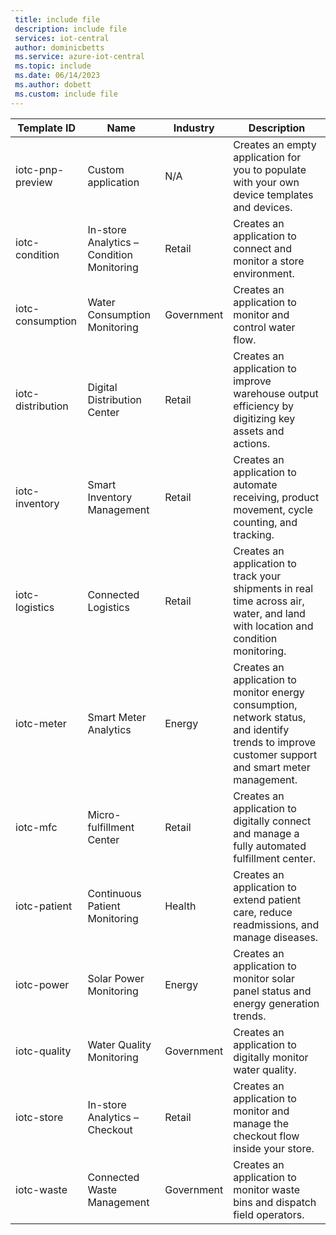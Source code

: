 ```yaml
---
 title: include file
 description: include file
 services: iot-central
 author: dominicbetts
 ms.service: azure-iot-central
 ms.topic: include
 ms.date: 06/14/2023
 ms.author: dobett
 ms.custom: include file
---
```


| Template ID              | Name        | Industry | Description |
| ------------------------ | ----------- | -------- | ----------- |
| iotc-pnp-preview         | Custom application | N/A | Creates an empty application for you to populate with your own device templates and devices. |
| iotc-condition           | In-store Analytics – Condition Monitoring | Retail | Creates an application to connect and monitor a store environment. |
| iotc-consumption         | Water Consumption Monitoring | Government | Creates an application to monitor and control water flow. |
| iotc-distribution        | Digital Distribution Center | Retail |Creates an application to improve warehouse output efficiency by digitizing key assets and actions. |
| iotc-inventory           | Smart Inventory Management | Retail |Creates an application to automate receiving, product movement, cycle counting, and tracking. |
| iotc-logistics           | Connected Logistics | Retail |Creates an application to track your shipments in real time across air, water, and land with location and condition monitoring. |
| iotc-meter               | Smart Meter Analytics | Energy | Creates an application to monitor energy consumption, network status, and identify trends to improve customer support and smart meter management.  |
| iotc-mfc                 | Micro-fulfillment Center | Retail |Creates an application to digitally connect and manage a fully automated fulfillment center. |
| iotc-patient             | Continuous Patient Monitoring | Health | Creates an application to extend patient care, reduce readmissions, and manage diseases. |
| iotc-power               | Solar Power Monitoring | Energy | Creates an application to monitor solar panel status and energy generation trends. |
| iotc-quality             | Water Quality Monitoring | Government | Creates an application to digitally monitor water quality. |
| iotc-store               | In-store Analytics – Checkout | Retail |Creates an application to monitor and manage the checkout flow inside your store. |
| iotc-waste               | Connected Waste Management | Government | Creates an application to monitor waste bins and dispatch field operators. |
